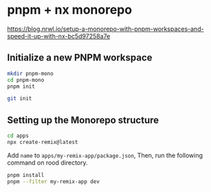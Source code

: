 # pnpm + nx monorepo

https://blog.nrwl.io/setup-a-monorepo-with-pnpm-workspaces-and-speed-it-up-with-nx-bc5d97258a7e

## Initialize a new PNPM workspace

```sh
mkdir pnpm-mono
cd pnpm-mono
pnpm init

git init
```

## Setting up the Monorepo structure

```sh
cd apps
npx create-remix@latest
```

Add `name` to `apps/my-remix-app/package.json`,
Then, run the following command on rood directory.

```sh
pnpm install
pnpm --filter my-remix-app dev
```



